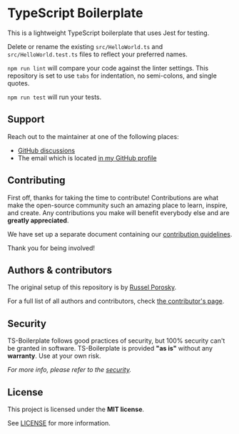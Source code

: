 # TypeScript Boilerplate

This is a lightweight TypeScript boilerplate that uses Jest for testing.

Delete or rename the existing `src/HelloWorld.ts` and `src/HelloWorld.test.ts` files to reflect your preferred names.

`npm run lint` will compare your code against the linter settings. This repository is set to use `tabs` for indentation, no semi-colons, and single quotes.

`npm run test` will run your tests.

## Support

Reach out to the maintainer at one of the following places:

- [GitHub discussions](https://github.com/metaloha/ts-boilerplate/discussions)
- The email which is located [in my GitHub profile](https://github.com/metaloha)

## Contributing

First off, thanks for taking the time to contribute! Contributions are what make the open-source community such an amazing place to learn, inspire, and create. Any contributions you make will benefit everybody else and are **greatly appreciated**.

We have set up a separate document containing our [contribution guidelines](docs/CONTRIBUTING.md).

Thank you for being involved!

## Authors & contributors

The original setup of this repository is by [Russel Porosky](https://github.com/metaloha).

For a full list of all authors and contributors, check [the contributor's page](https://github.com/metaloha/ts-boilerplate/contributors).

## Security

TS-Boilerplate follows good practices of security, but 100% security can't be granted in software.
TS-Boilerplate is provided **"as is"** without any **warranty**. Use at your own risk.

_For more info, please refer to the [security](docs/SECURITY.md)._

## License

This project is licensed under the **MIT license**.

See [LICENSE](LICENSE) for more information.

